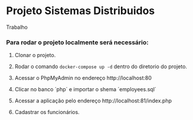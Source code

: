 # Projeto Sistemas Distribuidos

Trabalho

### Para rodar o projeto localmente será necessário:

1. Clonar o projeto.

2. Rodar o comando `docker-compose up -d` dentro do diretorio do projeto.

3. Acessar o PhpMyAdmin no endereço http://localhost:80

4. Clicar no banco ´php´ e importar o shema ´employees.sql´

5. Acessar a aplicação pelo endereço http://localhost:81/index.php 

6. Cadastrar os funcionários.